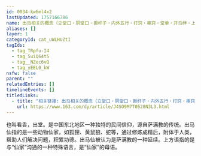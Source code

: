 ```yaml
---
id: 0034-kw6ml4x2
lastUpdated: 1757166786
name: 出马相关的概念（立堂口・阴堂口・搬杆子・内外五行・打窍・串窍・堂单・开马绊・上方语・出道仙・扣仙・插仙・仇仙・清风烟魂・碑王）
aliases: []
layer: 1
categoryId: cat_uWLHUZtI
tagIds:
  - tag_TRpfu-I4
  - tag_5uiQ64t5
  - tag__NZec6vQ
  - tag_yEEL0_kW
nsfw: false
parent: ""
relatedEntries: []
timelineEvents: []
titledLinks:
  - title: "相关链接: 出马相关的概念（立堂口・阴堂口・搬杆子・内外五行・打窍・串窍・堂单・开马绊・上方语・出道仙・扣仙・插仙・仇仙・清风烟魂・碑王）"
    url: https://www.163.com/dy/article/J4SO9M7T0528N3L3.html
---
```


也叫看香，出堂。是中国东北地区一种独特的民间信仰，源自萨满教的传统。出马仙指的是一些动物仙家，如狐狸、黄鼠狼、蛇等，通过修炼成精后，附体于人类，帮助人们解决问题，积累功德。出马仙被认为是萨满教的一种延续。上方语指的是与“仙家”沟通的一种特殊语言，是“仙家”的母语。